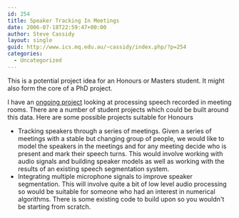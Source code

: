 ```yaml
---
id: 254
title: Speaker Tracking In Meetings
date: 2006-07-18T22:59:47+00:00
author: Steve Cassidy
layout: single
guid: http://www.ics.mq.edu.au/~cassidy/index.php/?p=254
categories:
  - Uncategorized
---
```

This is a potential project idea for an Honours or Masters student. It might also form the core of a PhD project. 

I have an [ongoing project](http://www.clt.mq.edu.au/Research/Projects/meeting/) looking at processing speech recorded in meeting rooms. There are a number of student projects which could be built around this data. Here are some possible projects suitable for Honours 

  * Tracking speakers through a series of meetings. Given a series of meetings with a stable but changing group of people, we would like to model the speakers in the meetings and for any meeting decide who is present and mark their speech turns. This would involve working with audio signals and building speaker models as well as working with the results of an existing speech segmentation system.
  * Integrating multiple microphone signals to improve speaker segmentation. This will involve quite a bit of low level audio processing so would be suitable for someone who had an interest in numerical algorithms. There is some existing code to build upon so you wouldn't be starting from scratch.
